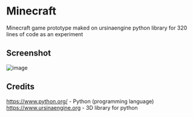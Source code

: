 # Minecraft
Minecraft game prototype maked on ursinaengine python library for 320 lines of code as an experiment

## Screenshot
![image](https://user-images.githubusercontent.com/69617058/153894269-8b8578c9-955c-4120-9ad8-353231577d7c.png)

## Credits
https://www.python.org/ -  Python (programming language)  
https://www.ursinaengine.org - 3D library for python  
